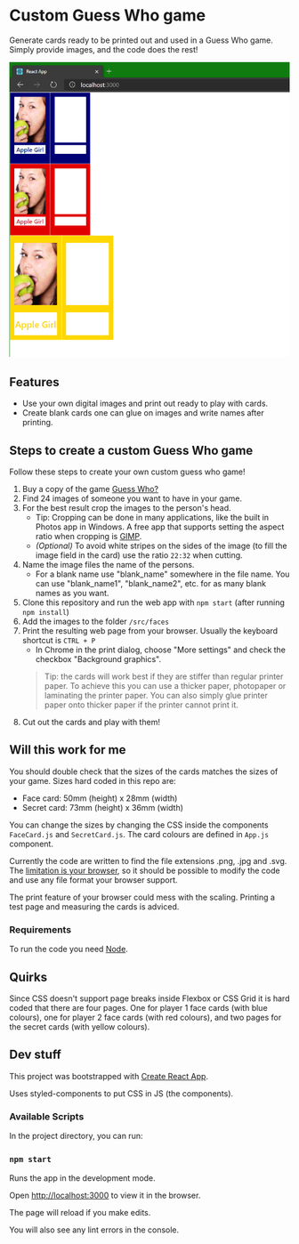 # Custom Guess Who game

Generate cards ready to be printed out and used in a Guess Who game. Simply provide images, and the code does the rest!

![Screenshot of the code in action](./docs/assets/chrome_screenshot.png)

## Features

- Use your own digital images and print out ready to play with cards.
- Create blank cards one can glue on images and write names after printing.

## Steps to create a custom Guess Who game

Follow these steps to create your own custom guess who game!

1. Buy a copy of the game [Guess Who?](https://en.wikipedia.org/wiki/Guess_Who%3F)
2. Find 24 images of someone you want to have in your game.
3. For the best result crop the images to the person's head.
   - Tip: Cropping can be done in many applications, like the built in Photos app in Windows. A free app that supports setting the aspect ratio when cropping is [GIMP](https://www.gimp.org/).
   - *(Optional)* To avoid white stripes on the sides of the image (to fill the image field in the card) use the ratio `22:32` when cutting.
4. Name the image files the name of the persons.
   - For a blank name use "blank_name" somewhere in the file name. You can use "blank_name1", "blank_name2", etc. for as many blank names as you want.
5. Clone this repository and run the web app with `npm start` (after running `npm install`)
6. Add the images to the folder `/src/faces`
7. Print the resulting web page from your browser. Usually the keyboard shortcut is `CTRL + P`
   - In Chrome in the print dialog, choose "More settings" and check the checkbox "Background graphics".
   > Tip: the cards will work best if they are stiffer than regular printer paper. To achieve this you can use a thicker paper, photopaper or laminating the printer paper. You can also simply glue printer paper onto thicker paper if the printer cannot print it.
8. Cut out the cards and play with them!

## Will this work for me

You should double check that the sizes of the cards matches the sizes of your game. Sizes hard coded in this repo are:

- Face card: 50mm (height) x 28mm (width)
- Secret card: 73mm (height) x 36mm (width)

You can change the sizes by changing the CSS inside the components `FaceCard.js` and `SecretCard.js`. The card colours are defined in `App.js` component.

Currently the code are written to find the file extensions .png, .jpg and .svg. The [limitation is your browser](https://developer.mozilla.org/en-US/docs/Web/HTML/Element/img#Supported_image_formats), so it should be possible to modify the code and use any file format your browser support.

The print feature of your browser could mess with the scaling. Printing a test page and measuring the cards is adviced.

### Requirements

To run the code you need [Node](https://nodejs.org/).

## Quirks

Since CSS doesn't support page breaks inside Flexbox or CSS Grid it is hard coded that there are four pages. One for player 1 face cards (with blue colours), one for player 2 face cards (with red colours), and two pages for the secret cards (with yellow colours).

## Dev stuff

This project was bootstrapped with [Create React App](https://github.com/facebook/create-react-app).

Uses styled-components to put CSS in JS (the components).

### Available Scripts

In the project directory, you can run:

### `npm start`

Runs the app in the development mode.

Open [http://localhost:3000](http://localhost:3000) to view it in the browser.

The page will reload if you make edits.

You will also see any lint errors in the console.
